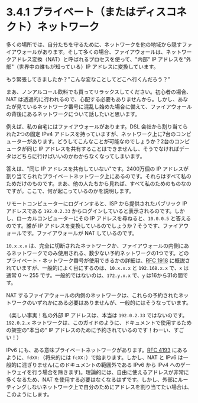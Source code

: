 # 3.4.1 プライベート（またはディスコネクト）ネットワーク

多くの場所では、自分たちを守るために、ネットワークを他の地域から隠すファイアウォールがあります。そして多くの場合、ファイアウォールは、ネットワークアドレス変換（NAT）と呼ばれるプロセスを使って、"内部" IP アドレスを"外部"（世界中の誰もが知っている）IP アドレスに変換しています。

もう緊張してきましたか？"こんな変なことしてどこへ行くんだろう？"

まあ、ノンアルコール飲料でも買ってリラックスしてください。初心者の場合、NAT は透過的に行われるので、心配する必要もありませんから。しかし、あなたが見ているネットワーク番号に混乱し始めた場合に備えて、ファイアウォールの背後にあるネットワークについて話したいと思います。

例えば、私の自宅にはファイアウォールがあります。DSL 会社から割り当てられた2つの固定 IPv4 アドレスを持っていますが、ネットワーク上に7台のコンピューターがあります。どうしてこんなことが可能なのでしょうか？2台のコンピュータが同じ IP アドレスを共有することはできませんし、そうでなければデータはどちらに行けばいいのかわからなくなってしまいます。

答えは、"同じ IP アドレスを共有していない"です。2400万個の IP アドレスが割り当てられたプライベートネットワーク上にあるのです。それらはすべて私のためだけのものです。まあ、他の人たちから見れば、すべて私のためのものなのですが。ここで、何が起こっているのかを説明します。

リモートコンピューターにログインすると、ISP から提供されたパブリック IP アドレスである `192.0.2.33` からログインしていると表示されるのです。しかし、ローカルコンピューターにその IP アドレスを尋ねると、`10.0.0.5` と答えるのです。誰が IP アドレスを変換しているのでしょうか？そうです、ファイアウォールです。ファイアウォールが NAT しているのです。

`10.x.x.x` は、完全に切断されたネットワークか、ファイアウォールの内側にあるネットワークでのみ使用される、数少ない予約ネットワークの1つです。どのプライベート・ネットワーク番号が使用できるかの詳細は、[RFC 1918](https://datatracker.ietf.org/doc/html/rfc1918) に概説されていますが、一般的によく目にするのは、`10.x.x.x` と `192.168.x.x` で、`x` は通常 0 ～ 255 です。一般的ではないのは、`172.y.x.x` で、`y` は16から31の間です。

NAT するファイアウォールの内側のネットワークは、これらの予約されたネットワークのいずれかにある必要はありませんが、一般的にはそうなっています。

（楽しい事実！私の外部 IP アドレスは、本当は `192.0.2.33` ではないのです。`192.0.2.x` ネットワークは、このガイドのように、ドキュメントで使用するための架空の"本当の" IP アドレスのために予約されているのです！わーい、すごい！）

IPv6 にも、ある意味プライベートネットワークがあります。[RFC 4193](https://datatracker.ietf.org/doc/html/rfc4193) にあるように、`fdXX:`（将来的には `fcXX:`）で始まります。しかし、NAT と IPv6 は一般的に混ざりません(このドキュメントの範囲外である IPv6 から IPv4 へのゲートウェイを行う場合を除きます)。理論的には、自由に使えるアドレスが非常に多くなるため、NAT を使用する必要はなくなるはずです。しかし、外部にルーティングしないネットワーク上で自分のためにアドレスを割り当てたい場合は、このようにします。
